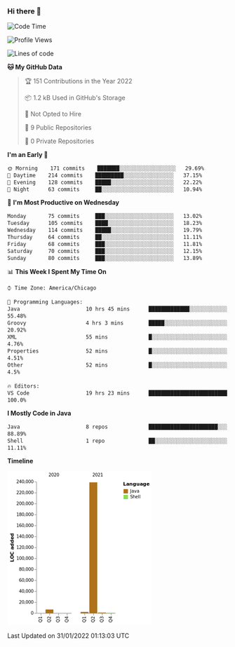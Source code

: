 ### Hi there 👋


<!--START_SECTION:waka-->
![Code Time](http://img.shields.io/badge/Code%20Time-2%2C019%20hrs%2043%20mins-blue)

![Profile Views](http://img.shields.io/badge/Profile%20Views-0-blue)

![Lines of code](https://img.shields.io/badge/From%20Hello%20World%20I%27ve%20Written-249%20Thousand%20lines%20of%20code-blue)

**🐱 My GitHub Data** 

> 🏆 151 Contributions in the Year 2022
 > 
> 📦 1.2 kB Used in GitHub's Storage 
 > 
> 🚫 Not Opted to Hire
 > 
> 📜 9 Public Repositories 
 > 
> 🔑 0 Private Repositories  
 > 
**I'm an Early 🐤** 

```text
🌞 Morning    171 commits    ███████░░░░░░░░░░░░░░░░░░   29.69% 
🌆 Daytime    214 commits    █████████░░░░░░░░░░░░░░░░   37.15% 
🌃 Evening    128 commits    █████░░░░░░░░░░░░░░░░░░░░   22.22% 
🌙 Night      63 commits     ██░░░░░░░░░░░░░░░░░░░░░░░   10.94%

```
📅 **I'm Most Productive on Wednesday** 

```text
Monday       75 commits     ███░░░░░░░░░░░░░░░░░░░░░░   13.02% 
Tuesday      105 commits    ████░░░░░░░░░░░░░░░░░░░░░   18.23% 
Wednesday    114 commits    █████░░░░░░░░░░░░░░░░░░░░   19.79% 
Thursday     64 commits     ██░░░░░░░░░░░░░░░░░░░░░░░   11.11% 
Friday       68 commits     ███░░░░░░░░░░░░░░░░░░░░░░   11.81% 
Saturday     70 commits     ███░░░░░░░░░░░░░░░░░░░░░░   12.15% 
Sunday       80 commits     ███░░░░░░░░░░░░░░░░░░░░░░   13.89%

```


📊 **This Week I Spent My Time On** 

```text
⌚︎ Time Zone: America/Chicago

💬 Programming Languages: 
Java                     10 hrs 45 mins      █████████████░░░░░░░░░░░░   55.48% 
Groovy                   4 hrs 3 mins        █████░░░░░░░░░░░░░░░░░░░░   20.92% 
XML                      55 mins             █░░░░░░░░░░░░░░░░░░░░░░░░   4.76% 
Properties               52 mins             █░░░░░░░░░░░░░░░░░░░░░░░░   4.51% 
Other                    52 mins             █░░░░░░░░░░░░░░░░░░░░░░░░   4.5%

🔥 Editors: 
VS Code                  19 hrs 23 mins      █████████████████████████   100.0%

```

**I Mostly Code in Java** 

```text
Java                     8 repos             ██████████████████████░░░   88.89% 
Shell                    1 repo              ██░░░░░░░░░░░░░░░░░░░░░░░   11.11%

```


**Timeline**

![Chart not found](https://raw.githubusercontent.com/powercasgamer/powercasgamer/master/charts/bar_graph.png) 


 Last Updated on 31/01/2022 01:13:03 UTC
<!--END_SECTION:waka-->
